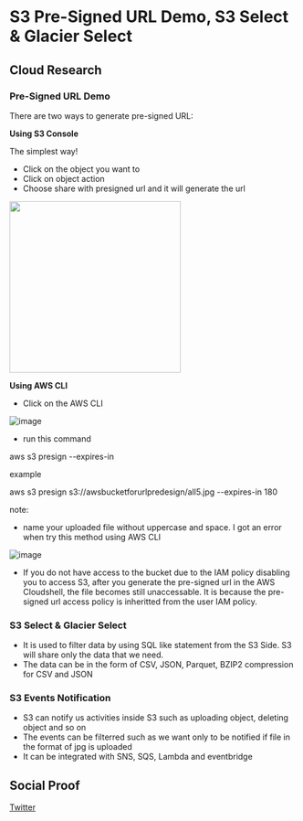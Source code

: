 

# S3 Pre-Signed URL Demo, S3 Select & Glacier Select


## Cloud Research

### Pre-Signed URL Demo

There are two ways to generate pre-signed URL:

**Using S3 Console**

The simplest way! 

- Click on the object you want to
- Click on object action
- Choose share with presigned url and it will generate the url

<img src=https://user-images.githubusercontent.com/99172259/173767402-4cd8a052-4408-4916-b505-32c929bcf1ca.png widht="200" height="300" />

**Using AWS CLI**

- Click on the AWS CLI

![image](https://user-images.githubusercontent.com/99172259/173768848-e98897e5-5840-49bc-8f92-fd93d43bfa67.png)

- run this command
 
 aws s3 presign <s3 object uri> --expires-in <the time limit in seconds>
  
  example
  
  aws s3 presign s3://awsbucketforurlpredesign/all5.jpg --expires-in 180
  
  note: 
  - name your uploaded file without uppercase and space. I got an error when try this method using AWS CLI
  
  ![image](https://user-images.githubusercontent.com/99172259/173769684-20a6b5df-5094-45ac-b6a8-717a72315dc9.png)


- If you do not have access to the bucket due to the IAM policy disabling you to access S3, after you generate the pre-signed url in the AWS Cloudshell, the file becomes still unaccessable. It is because the pre-signed url access policy is inheritted from the user IAM policy.
  
### S3 Select & Glacier Select
  
- It is used to filter data by using SQL like statement from the S3 Side. S3 will share only the data that we need.
- The data can be in the form of CSV, JSON, Parquet, BZIP2 compression for CSV and JSON
  
### S3 Events Notification
- S3 can notify us activities inside S3 such as uploading object, deleting object and so on
- The events can be filterred such as we want only to be notified if file in the format of jpg is uploaded
- It can be integrated with SNS, SQS, Lambda and eventbridge
  


## Social Proof
 
[Twitter](https://twitter.com/JoeSeven08/status/1537214125536727040)
